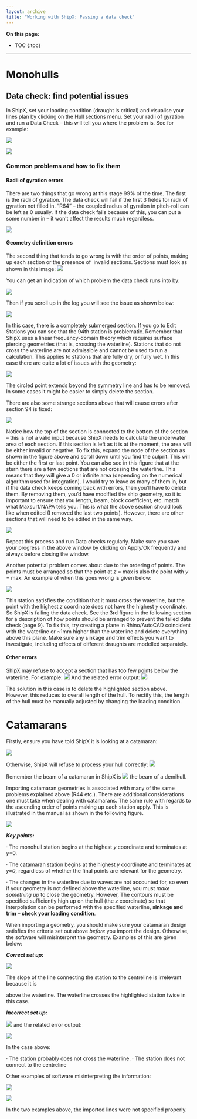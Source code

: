 ```yaml
---
layout: archive
title: "Working with ShipX: Passing a data check"
---
```


**On this page:**
* TOC
{:toc}


---

# Monohulls
## Data check: find potential issues
In ShipX, set your loading condition (draught is critical) and visualise your lines plan by clicking on the Hull sections menu. Set your radii of gyration and run a Data Check – this will tell you where the problem is. See for example:

![](https://momchil-terziev.github.io/files/clip_image006.png)

![](https://momchil-terziev.github.io/files/clip_image008.jpg)

### Common problems and how to fix them

#### Radii of gyration errors

There are two things that go wrong at this stage 99% of the time. The first is the radii of gyration. The data check will fail if the first 3 fields for radii of gyration not filled in. “R64” – the coupled radius of gyration in pitch-roll can be left as 0 usually. If the data check fails because of this, you can put a some number in – it won’t affect the results much regardless.

![](https://momchil-terziev.github.io/files/clip_image010.jpg)

#### Geometry definition errors

The second thing that tends to go wrong is with the order of points, making up each section or the presence of  invalid sections. Sections must look as shown in this image: ![](https://momchil-terziev.github.io/files/clip_image029.jpg)

You can get an indication of which problem the data check runs into by:

![](https://momchil-terziev.github.io/files/clip_image012.png)

Then if you scroll up in the log you will see the issue as shown below:

![](https://momchil-terziev.github.io/files/clip_image014.jpg)

In this case, there is a completely submerged section. If you go to Edit Stations you can see that the 94th station is problematic. Remember that ShipX uses a linear frequency-domain theory which requires surface piercing geometries (that is, crossing the waterline). Stations that do not cross the waterline are not admissible and cannot be used to run a calculation. This applies to stations that are fully dry, or fully wet. In this case there are quite a lot of issues with the geometry:

![](https://momchil-terziev.github.io/files/clip_image016.jpg)

The circled point extends beyond the symmetry line and has to be removed. In some cases it might be easier to simply delete the section.

There are also some strange sections above that will cause errors after section 94 is fixed:

![](https://momchil-terziev.github.io/files/clip_image018.jpg)

Notice how the top of the section is connected to the bottom of the section – this is not a valid input because ShipX needs to calculate the underwater area of each section. If this section is left as it is at the moment, the area will be either invalid or negative. To fix this, expand the node of the section as shown in the figure above and scroll down until you find the culprit. This will be either the first or last point. You can also see in this figure that at the stern there are a few sections that are not crossing the waterline. This means that they will give a 0 or infinite area (depending on the numerical algorithm used for integration). I would try to leave as many of them in, but if the data check keeps coming back with errors, then you’ll have to delete them. By removing them, you’d have modified the ship geometry, so it is important to ensure that you length, beam, block coefficient, etc. match what Maxsurf/NAPA tells you. This is what the above section should look like when edited (I removed the last two points). However, there are other sections that will need to be edited in the same way.

![](https://momchil-terziev.github.io/files/clip_image020.jpg)

Repeat this process and run Data checks regularly. Make sure you save your progress in the above window by clicking on Apply/Ok frequently and always before closing the window.

Another potential problem comes about due to the ordering of points. The points must be arranged so that the point at _z_ = max is also the point with _y_ = max. An example of when this goes wrong is given below:

![](https://momchil-terziev.github.io/files/clip_image021.png)

This station satisfies the condition that it must cross the waterline, but the point with the highest _z_ coordinate does not have the highest _y_ coordinate. So ShipX is failing the data check. See the 3rd figure in the following section for a description of how points should be arranged to prevent the failed data check (page 9). To fix this, try creating a plane in Rhino/AutoCAD coincident with the waterline or ~1mm higher than the waterline and delete everything above this plane. Make sure any sinkage and trim effects you want to investigate, including effects of different draughts are modelled separately. 
#### Other errors

ShipX may refuse to accept a section that has too few points below the waterline. For example: 
![](https://momchil-terziev.github.io/files/im1.png)
And the related error output:
![](https://momchil-terziev.github.io/files/im2.png)

The solution in this case is to delete the highlighted section above. However, this reduces to overall length of the hull. To rectify this, the length of the hull must be manually adjusted by changing the loading condition.

# Catamarans

Firstly, ensure you have told ShipX it is looking at a catamaran:

![](https://momchil-terziev.github.io/files/clip_image023.jpg)

Otherwise, ShipX will refuse to process your hull correctly: 
            ![](https://momchil-terziev.github.io/files/clip_image025.png)

Remember the beam of a catamaran in ShipX is ![](https://momchil-terziev.github.io/files/clip_image027.png) the beam of a demihull.

Importing catamaran geometries is associated with many of the same problems explained above (R44 etc.). There are additional considerations one must take when dealing with catamarans. The same rule with regards to the ascending order of points making up each station apply. This is illustrated in the manual as shown in the following figure.

![](https://momchil-terziev.github.io/files/clip_image029.jpg)

**_Key points:_**

· The monohull station begins at the highest _y_ coordinate and terminates at _y_=0.

· The catamaran station begins at the highest _y_ coordinate and terminates at _y=0_, regardless of whether the final points are relevant for the geometry.

· The changes in the waterline due to waves are not accounted for, so even if your geometry is not defined above the waterline, you must _make something up_ to close the geometry. However, The contours must be specified sufficiently high up on the hull (the _z_ coordinate) so that interpolation can be performed with the specified waterline, **sinkage and trim** – **check your loading condition**.

When importing a geometry, you should make sure your catamaran design satisfies the criteria set out above _before_ you import the design. Otherwise, the software will misinterpret the geometry. Examples of this are given below:

**_Correct set up:_**

![](https://momchil-terziev.github.io/files/clip_image031.jpg)

The slope of the line connecting the station to the centreline is irrelevant because it is

above the waterline. The waterline crosses the highlighted station twice in this case.

**_Incorrect set up:_**

![](https://momchil-terziev.github.io/files/clip_image033.png) and the related error output:

![](https://momchil-terziev.github.io/files/clip_image035.png)

In the case above:

· The station probably does not cross the waterline.
· The station does not connect to the centreline

Other examples of software misinterpreting the information:

![](https://momchil-terziev.github.io/files/clip_image037.jpg)

![](https://momchil-terziev.github.io/files/clip_image039.jpg)

In the two examples above, the imported lines were not specified properly.
